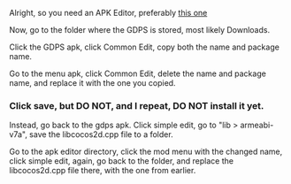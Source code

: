Alright, so you need an APK Editor, preferably [this one](https://discord.com/channels/1087797698771566644/1092823432330231848/1120371270589091870)


Now, go to the folder where the GDPS is stored, most likely Downloads.


Click the GDPS apk, click Common Edit, copy both the name and package name.


Go to the menu apk, click Common Edit, delete the name and package name, and replace it with the one you copied.


### Click save, **but DO NOT, and I repeat, DO NOT install it yet.**


Instead, go back to the gdps apk.
Click simple edit, go to "lib > armeabi-v7a", save the libcocos2d.cpp file to a folder.


Go to the apk editor directory, click the mod menu with the changed name, click simple edit, again, go back to the folder, and replace the libcocos2d.cpp file there, with the one from earlier.
